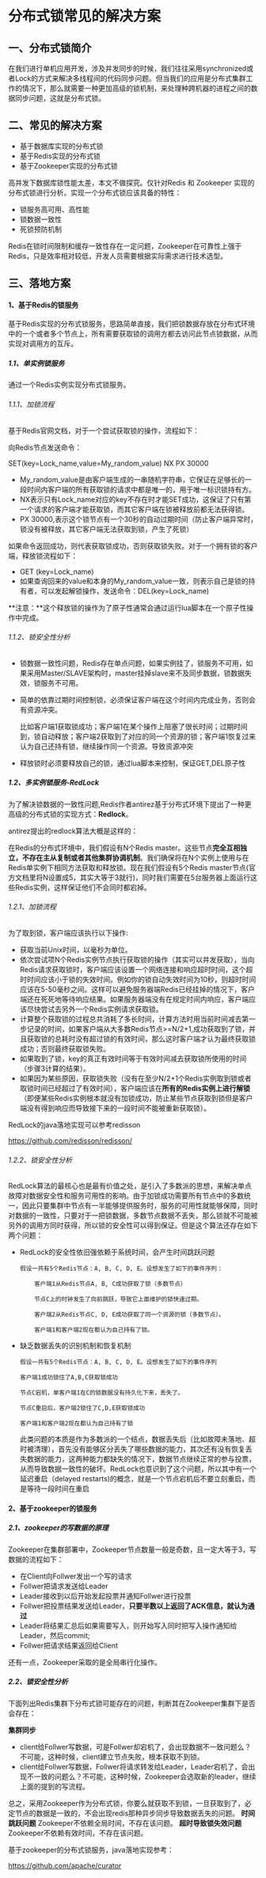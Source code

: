 #           **分布式锁常见的解决方案**

## 一、分布式锁简介

在我们进行单机应用开发，涉及并发同步的时候，我们往往采用synchronized或者Lock的方式来解决多线程间的代码同步问题。但当我们的应用是分布式集群工作的情况下，那么就需要一种更加高级的锁机制，来处理种跨机器的进程之间的数据同步问题，这就是分布式锁。

## 二、常见的解决方案

* 基于数据库实现的分布式锁
* 基于Redis实现的分布式锁
* 基于Zookeeper实现的分布式锁

高并发下数据库锁性能太差，本文不做探究。仅针对Redis 和 Zookeeper 实现的分布式锁进行分析。实现一个分布式锁应该具备的特性：

* 锁服务高可用、高性能
* 锁数据一致性
* 死锁预防机制

Redis在锁时间限制和缓存一致性存在一定问题，Zookeeper在可靠性上强于Redis，只是效率相对较低，开发人员需要根据实际需求进行技术选型。

## 三、落地方案

#### 1、基于Redis的锁服务

基于Redis实现的分布式锁服务，思路简单直接，我们把锁数据存放在分布式环境中的一个或者多个节点上，所有需要获取锁的调用方都去访问此节点锁数据，从而实现对调用方的互斥。

##### 1.1、单实例锁服务

通过一个Redis实例实现分布式锁服务。

###### 1.1.1、加锁流程

基于Redis官网文档，对于一个尝试获取锁的操作，流程如下：

向Redis节点发送命令：

   SET(key=Lock_name,value=My_random_value) NX PX 30000

* My_random_value是由客户端生成的一串随机字符串，它保证在足够长的一段时间内客户端的所有获取锁的请求中都是唯一的，用于唯一标识锁持有方。
* NX表示只有Lock_name对应的key不存在时才能SET成功，这保证了只有第一个请求的客户端才能获取锁，而其它客户端在锁被释放前都无法获得锁。
* PX 30000,表示这个锁节点有一个30秒的自动过期时间（防止客户端异常时，锁没有被释放，其它客户端无法获取到锁，产生了死锁）

如果命令返回成功，则代表获取锁成功，否则获取锁失败。对于一个拥有锁的客户端，释放锁流程如下：

* GET (key=Lock_name)
* 如果查询回来的value和本身的My_random_value一致，则表示自己是锁的持有者，可以发起解锁操作，发送命令：DEL(key=Lock_name)

**注意：**这个释放锁的操作为了原子性通常会通过运行lua脚本在一个原子性操作中完成。

###### 1.1.2、锁安全性分析

* 锁数据一致性问题，Redis存在单点问题，如果实例挂了，锁服务不可用，如果采用Master/SLAVE架构时，master挂掉slave来不及同步数据，锁数据失效，锁服务不可用。

* 简单的依靠过期时间控制锁，必须保证客户端在这个时间内完成业务，否则会有资源冲突。

  比如客户端1获取锁成功；客户端1在某个操作上阻塞了很长时间；过期时间到，锁自动释放；客户端2获取到了对应的同一个资源的锁；客户端1恢复过来认为自己还持有锁，继续操作同一个资源。导致资源冲突

* 释放锁时必须要释放自己的锁，通过lua脚本来控制，保证GET,DEL原子性

##### 1.2、多实例锁服务-RedLock

为了解决锁数据的一致性问题,Redis作者antirez基于分布式环境下提出了一种更高级的分布式锁的实现方式：**Redlock**。

antirez提出的redlock算法大概是这样的：

在Redis的分布式环境中，我们假设有N个Redis master。这些节点**完全互相独立，不存在主从复制或者其他集群协调机制**。我们确保将在N个实例上使用与在Redis单实例下相同方法获取和释放锁。现在我们假设有5个Redis master节点(官方文档里将N设置成5，其实大等于3就行)，同时我们需要在5台服务器上面运行这些Redis实例，这样保证他们不会同时都宕掉。

###### 1.2.1、加锁流程

为了取到锁，客户端应该执行以下操作:

- 获取当前Unix时间，以毫秒为单位。
- 依次尝试项N个Redis实例节点执行获取锁的操作（其实可以并发获取），当向Redis请求获取锁时，客户端应该设置一个网络连接和响应超时时间，这个超时时间应该小于锁的失效时间。例如你的锁自动失效时间为10秒，则超时时间应该在5-50毫秒之间。这样可以避免服务器端Redis已经挂掉的情况下，客户端还在死死地等待响应结果。如果服务器端没有在规定时间内响应，客户端应该尽快尝试去另外一个Redis实例请求获取锁。
- 计算整个获取锁的过程总共消耗了多长时间，计算方法时用当前时间减去第一步记录的时间，如果客户端从大多数Redis节点>=N/2+1,成功获取到了锁，并且获取锁的总耗时没有超过锁的有效时间，那么这时客户端才认为最终获取锁成功；否则最终获取锁失败。
- 如果取到了锁，key的真正有效时间等于有效时间减去获取锁所使用的时间（步骤3计算的结果）。
- 如果因为某些原因，获取锁失败（没有在至少N/2+1个Redis实例取到锁或者取锁时间已经超过了有效时间），客户端应该在**所有的Redis实例上进行解锁**（即便某些Redis实例根本就没有加锁成功，防止某些节点获取到锁但是客户端没有得到响应而导致接下来的一段时间不能被重新获取锁）。

RedLock的java落地实现可以参考redisson

https://github.com/redisson/redisson/



###### 1.2.2、锁安全性分析

 RedLock算法的最核心也是最有价值之处，是引入了多数派的思想，来解决单点故障对数据安全性和服务可用性的影响。由于加锁成功需要所有节点中的多数统一，因此只要集群中节点有一半能够提供服务时，服务的可用性就能够保障，同时对数据的一致性，只要对于一把锁数据，多数节点数据不丢失，那么锁就不可能被另外的调用方同时获得，所以锁的安全性可以得到保证。但是这个算法还存在如下两个问题：

* RedLock的安全性依旧强依赖于系统时间，会产生时间跳跃问题

  ```properties
  假设一共有5个Redis节点：A, B, C, D, E。设想发生了如下的事件序列：
  
  ​    客户端1从Redis节点A, B, C成功获取了锁（多数节点）
  
  ​    节点C上的时钟发生了向前跳跃，导致它上面维护的锁快速过期。 
  
  ​    客户端2从Redis节点C, D, E成功获取了同一个资源的锁（多数节点）。
  
  ​    客户端1和客户端2现在都认为自己持有了锁。     
  ```

* 缺乏数据丢失的识别机制和恢复机制

  ```properties
  假设一共有5个Redis节点：A, B, C, D, E。设想发生了如下的事件序列
  
  客户端1成功锁住了A,B,C获取锁成功
  
  节点C宕机，单客户端1在C的锁数据没有持久化下来，丢失了。
  
  节点C重启后，客户端2锁住了C,D,E获取锁成功
  
  客户端1和客户端2现在都认为自己持有了锁
  ```

  此类问题的本质是作为多数派的一个结点，数据丢失后（比如故障未落地、超时被清理），首先没有能够区分丢失了哪些数据的能力，其次还有没有恢复丢失数据的能力，这两种能力都缺失的情况下，数据节点继续正常的参与投票，从而导致数据一致性的破坏。RedLock也意识到了这个问题，所以其中有一个延迟重启（delayed restarts)的概念，就是一个节点宕机后不要立刻重启，而是等待一段时间在重启

  

#### 2、基于zookeeper的锁服务

##### 2.1、zookeeper的写数据的原理

Zookeeper在集群部署中，Zookeeper节点数量一般是奇数，且一定大等于3，写数据的流程如下：

- 在Client向Follwer发出一个写的请求
- Follwer把请求发送给Leader
- Leader接收到以后开始发起投票并通知Follwer进行投票
- Follwer把投票结果发送给Leader，**只要半数以上返回了ACK信息，就认为通过**
- Leader将结果汇总后如果需要写入，则开始写入同时把写入操作通知给Leader，然后commit;
- Follwer把请求结果返回给Client

还有一点，Zookeeper采取的是全局串行化操作。

##### 2.2、锁安全性分析

下面列出Redis集群下分布式锁可能存在的问题，判断其在Zookeeper集群下是否会存在：

**集群同步**

- client给Follwer写数据，可是Follwer却宕机了，会出现数据不一致问题么？不可能，这种时候，client建立节点失败，根本获取不到锁。
- client给Follwer写数据，Follwer将请求转发给Leader，Leader宕机了，会出现不一致的问题么？不可能，这种时候，Zookeeper会选取新的leader，继续上面的提到的写流程。

总之，采用Zookeeper作为分布式锁，你要么就获取不到锁，一旦获取到了，必定节点的数据是一致的，不会出现redis那种异步同步导致数据丢失的问题。
**时间跳跃问题**
Zookeeper不依赖全局时间，不存在该问题。
**超时导致锁失效问题**
Zookeeper不依赖有效时间，不存在该问题。



基于zookeeper的分布式锁服务，java落地实现参考：

https://github.com/apache/curator



  










